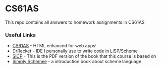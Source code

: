 # CS61AS

This repo contains all answers to homework assignments in CS61AS

### Useful Links

- [CS61AS](https://berkeley-cs61as.github.io/index.html) - HTML enhanced for web apps!
- [DrRacket](https://racket-lang.org/) - IDE I personally use to write code in LISP/Scheme
- [SICP](https://web.mit.edu/alexmv/6.037/sicp.pdf) - This is the PDF version of the book that this course is based on
- [Simply Schemee](https://people.eecs.berkeley.edu/~bh/ss-toc2.html) - a introduction book about scheme language
